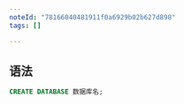 ```yaml
---
noteId: "78166040481911f0a6929b02b627d898"
tags: []

---
```


## 语法

```sql
CREATE DATABASE 数据库名;
```
